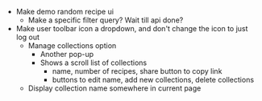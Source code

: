 - Make demo random recipe ui
  - Make a specific filter query? Wait till api done?
- Make user toolbar icon a dropdown, and don't change the icon to just log out
  - Manage collections option
    - Another pop-up
    - Shows a scroll list of collections
      - name, number of recipes, share button to copy link
      - buttons to edit name, add new collections, delete collections
  - Display collection name somewhere in current page